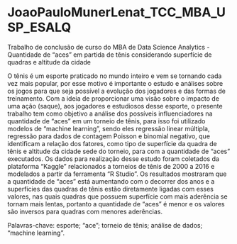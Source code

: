 # JoaoPauloMunerLenat_TCC_MBA_USP_ESALQ
Trabalho de conclusão de curso do MBA de Data Science Analytics - Quantidade de “aces” em partida de tênis considerando superfície de quadras e altitude da cidade

O tênis é um esporte praticado no mundo inteiro e vem se tornando cada vez mais popular, por esse motivo é importante o estudo e análises sobre os jogos para que seja possível a evolução dos jogadores e das formas de treinamento. Com a ideia de proporcionar uma visão sobre o impacto de uma ação (saque), aos jogadores e estudiosos desse esporte, o presente trabalho tem como objetivo a análise dos possíveis influenciadores na quantidade de “aces” em um torneio de tênis, para isso foi utilizado modelos de “machine learning”, sendo eles regressão linear múltipla, regressão para dados de contagem Poisson e binomial negativo, que identificam a relação dos fatores, como tipo de superfície da quadra de tênis e altitude da cidade sede do torneio, para com a quantidade de “aces” executados. Os dados para realização desse estudo foram coletados da plataforma “Kaggle” relacionados a torneios de tênis de 2000 a 2016 e modelados a partir da ferramenta “R Studio”. Os resultados mostraram que a quantidade de “aces” está aumentando com o decorrer dos anos e a superfícies das quadras de tênis estão diretamente ligadas com esses valores, nas quais quadras que possuem superfície com mais aderência se tornam mais lentas, portanto a quantidade de “aces” é menor e os valores são inversos para quadras com menores aderências.

Palavras-chave: esporte; “ace”; torneio de tênis; análise de dados; “machine learning”.

